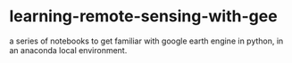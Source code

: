 # learning-remote-sensing-with-gee
a series of notebooks to get familiar with google earth engine in python, in an anaconda local environment.
